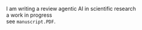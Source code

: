 I am writing a review agentic AI in scientific research <br>
a work in progress <br>
see `manuscript.PDF`. 
